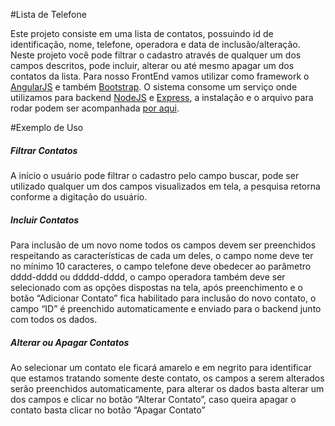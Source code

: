 #Lista de Telefone

 Este projeto consiste em uma lista de contatos, possuindo id de identificação, nome, telefone, operadora e data de inclusão/alteração.
 Neste projeto você pode filtrar o cadastro através de qualquer um dos campos descritos, pode incluir, alterar ou até mesmo apagar um dos contatos da lista. 
 Para nosso FrontEnd vamos utilizar como framework o [AngularJS](https://angularjs.org/) e também [Bootstrap]( https://getbootstrap.com/docs/4.1/getting-started/download/).
 O sistema consome um serviço onde utilizamos para backend   [NodeJS](https://nodejs.org/en/download/) e [Express]( https://expressjs.com/pt-br/starter/installing.html), a instalação e o arquivo para rodar podem ser acompanhada [por aqui]( https://github.com/gilsonroberto/testePP/tree/master/backend).
 
#Exemplo de Uso

##### Filtrar Contatos
 A início o usuário pode filtrar o cadastro pelo campo buscar, pode ser utilizado qualquer um dos campos visualizados em tela, a pesquisa retorna conforme a digitação do usuário. 
 
##### Incluir Contatos
 Para inclusão de um novo nome todos os campos devem ser preenchidos respeitando as características de cada um deles, o campo nome deve ter no mínimo 10 caracteres, o campo telefone deve obedecer ao parâmetro dddd-dddd ou ddddd-dddd, o campo operadora também deve ser selecionado com as opções dispostas na tela, após preenchimento e o botão “Adicionar Contato” fica habilitado para inclusão do novo contato, o campo “ID” é preenchido automaticamente e enviado para o backend junto com todos os dados.
 
 ##### Alterar ou Apagar Contatos
 Ao selecionar um contato ele ficará amarelo e em negrito para identificar que estamos tratando somente deste contato, os campos a serem alterados serão preenchidos automaticamente, para alterar os dados basta alterar um dos campos e clicar no botão “Alterar Contato”, caso queira apagar o contato basta clicar no botão “Apagar Contato”

  

